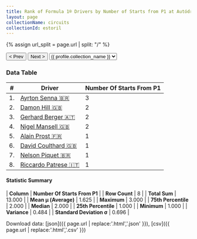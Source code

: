 ```yaml
---
title: Rank of Formula 1® Drivers by Number of Starts from P1 at Autódromo do Estoril
layout: page
collectionName: circuits
collectionId: estoril
---
```


{% assign url_split = page.url | split: "/" %}
<div id="collection-navigation">
<button onclick="selector.options[selector.selectedIndex-1].value && (window.location = selector.options[selector.selectedIndex-1].value);">&lt; Prev</button>
<button onclick="selector.options[selector.selectedIndex+1].value && (window.location = selector.options[selector.selectedIndex+1].value);">Next &gt;</button>
<select id="selector" onchange="this.options[this.selectedIndex].value && (window.location = this.options[this.selectedIndex].value);">
  {% for collectionId in site.data[page.collectionName].refs %}
    {% if collectionId == page.collectionId %}
      {% assign selected = "selected" %}
    {% else %}
      {% assign selected = "" %}
    {% endif %}
    {% assign profile = site.data[page.collectionName][collectionId].profile %}
    <option value="/f1/{{ page.collectionName }}/{{ collectionId }}/{{ url_split[4] }}" {{ selected }}>{{ profile.collection_name }}</option>
  {% endfor %}
</select>
</div>

<canvas id="chart" width="400" height="180"></canvas>
<script>
var data = {
    "datasets": [
        {
            "backgroundColor": [
                "#9C8E8D",
                "#9C8E8D",
                "#9C8E8D",
                "#9C8E8D",
                "#9C8E8D",
                "#9C8E8D",
                "#9C8E8D",
                "#9C8E8D"
            ],
            "borderColor": [
                "#1D181E",
                "#1D181E",
                "#1D181E",
                "#1D181E",
                "#1D181E",
                "#1D181E",
                "#1D181E",
                "#1D181E"
            ],
            "borderWidth": 1,
            "data": [
                3.0,
                2.0,
                2.0,
                2.0,
                1.0,
                1.0,
                1.0,
                1.0
            ],
            "label": "Number Of Starts From P1"
        }
    ],
    "labels": [
        "Ayrton Senna",
        "Damon Hill",
        "Gerhard Berger",
        "Nigel Mansell",
        "Alain Prost",
        "David Coulthard",
        "Nelson Piquet",
        "Riccardo Patrese"
    ]
};
var options = {
  legend: {
    display: false
  },
  scales: {
    xAxes: [{
      ticks: {
        beginAtZero: true,
        maxRotation: 180,
        display: window.innerWidth > 800
      }
    }],
    yAxes: [{
      ticks: {
        beginAtZero: true
      }
    }]
  },
  onResize: function(chart, size) {
    chart.options.scales.xAxes[0].ticks.display = size.width > 800;
  }
};
var chart = new Chart("chart", {
    data: data,
    type: 'bar',
    options: options
});
</script>



### Data Table

| # | Driver | Number Of Starts From P1 |
|--|--|--|
| 1. | [Ayrton Senna 🇧🇷](/f1/drivers/senna) | 3 |
| 2. | [Damon Hill 🇬🇧](/f1/drivers/damon_hill) | 2 |
| 3. | [Gerhard Berger 🇦🇹](/f1/drivers/berger) | 2 |
| 4. | [Nigel Mansell 🇬🇧](/f1/drivers/mansell) | 2 |
| 5. | [Alain Prost 🇫🇷](/f1/drivers/prost) | 1 |
| 6. | [David Coulthard 🇬🇧](/f1/drivers/coulthard) | 1 |
| 7. | [Nelson Piquet 🇧🇷](/f1/drivers/piquet) | 1 |
| 8. | [Riccardo Patrese 🇮🇹](/f1/drivers/patrese) | 1 |

#### Statistic Summary

| **Column** | **Number Of Starts From P1** |
| **Row Count** | 8 |
| **Total Sum** | 13.000 |
| **Mean μ (Average)** | 1.625 |
| **Maximum** | 3.000 |
| **75th Percentile** | 2.000 |
| **Median** | 2.000 |
| **25th Percentile** | 1.000 |
| **Minimum** | 1.000 |
| **Variance** | 0.484 |
| **Standard Deviation σ** | 0.696 |

Download data: [json]({{ page.url | replace:'.html','.json' }}), [csv]({{ page.url | replace:'.html','.csv' }})
